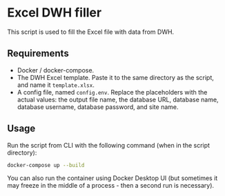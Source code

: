 # Excel DWH filler

This script is used to fill the Excel file with data from DWH.

## Requirements
- Docker / docker-compose.
- The DWH Excel template. Paste it to the same directory as the script, and name it `template.xlsx`.
- A config file, named `config.env`. Replace the placeholders with the actual values: 
the output file name, the database URL, database name, 
database username, database password, and site name.

## Usage

Run the script from CLI with the following command (when in the script directory):
```bash
docker-compose up --build
```

You can also run the container using Docker Desktop UI 
(but sometimes it may freeze in the middle of a process - then a second run is necessary).
